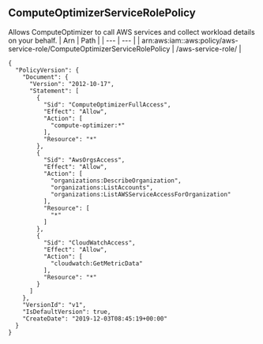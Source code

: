 
## ComputeOptimizerServiceRolePolicy
Allows ComputeOptimizer to call AWS services and collect workload details on your behalf.
| Arn | Path |
| --- | --- |
| arn:aws:iam::aws:policy/aws-service-role/ComputeOptimizerServiceRolePolicy | /aws-service-role/ |
```
{
  "PolicyVersion": {
    "Document": {
      "Version": "2012-10-17",
      "Statement": [
        {
          "Sid": "ComputeOptimizerFullAccess",
          "Effect": "Allow",
          "Action": [
            "compute-optimizer:*"
          ],
          "Resource": "*"
        },
        {
          "Sid": "AwsOrgsAccess",
          "Effect": "Allow",
          "Action": [
            "organizations:DescribeOrganization",
            "organizations:ListAccounts",
            "organizations:ListAWSServiceAccessForOrganization"
          ],
          "Resource": [
            "*"
          ]
        },
        {
          "Sid": "CloudWatchAccess",
          "Effect": "Allow",
          "Action": [
            "cloudwatch:GetMetricData"
          ],
          "Resource": "*"
        }
      ]
    },
    "VersionId": "v1",
    "IsDefaultVersion": true,
    "CreateDate": "2019-12-03T08:45:19+00:00"
  }
}
```
